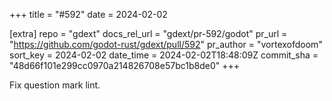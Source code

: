 +++
title = "#592"
date = 2024-02-02

[extra]
repo = "gdext"
docs_rel_url = "gdext/pr-592/godot"
pr_url = "https://github.com/godot-rust/gdext/pull/592"
pr_author = "vortexofdoom"
sort_key = 2024-02-02
date_time = 2024-02-02T18:48:09Z
commit_sha = "48d66f101e299cc0970a214826708e57bc1b8de0"
+++

Fix question mark lint.
